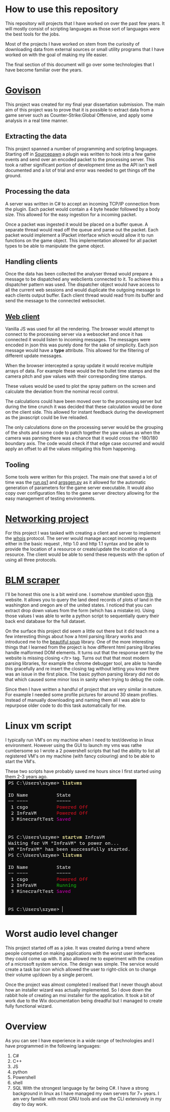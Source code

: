# How to use this repository

This repository will projects that I have worked on over the past 
few years. It will mostly consist of scripting languages as those
sort of languages were the best tools for the jobs.

Most of the projects I have worked on stem from the curiosity of downloading
data from external sources or small utility programs that I have worked on with
the goal of making my life easier.

The final section of this document will go over some technologies that I have
become familiar over the years. 

# [Govison](/GoVision)
This project was created for my final year dissertation submission. The
main aim of this project was to prove that it is possible to extract data
from a game server such as Counter-Strike:Global Offensive, and apply some
analysis in a real time manner.
## Extracting the data
This project spanned a number of programming and scripting languages. 
Starting off in [Sourcepawn](https://wiki.alliedmods.net/Introduction_to_SourcePawn_1.7) a plugin was written to hook into a few game events 
and send over an encoded packet to the processing server. This took a rather
significant portion of development time as the API isn't well documented and a 
lot of trial and error was needed to get things off the ground.
## Processing the data
A server was written in C# to accept an incoming TCP/IP connection from
the plugin. Each packet would contain a 4 byte header followed by a body
size. This allowed for the easy ingestion for a incoming packet.

Once a packet was ingested it would be placed on a buffer queue. A separate
thread would read off the queue and parse out the packet. Each packet would
implement a IPacket interface which would allow it to run functions on the game
object. This implementation allowed for all packet types to be able to
manipulate the game object.

## Handling clients
Once the data has been collected the analyser thread would prepare a message
to be dispatched any webclients connected to it. To achieve this a dispatcher
pattern was used. The dispatcher object would have access to all the current
web sessions and would duplicate the outgoing message to each clients output buffer.
Each client thread would read from its buffer and send the message to the
connected websocket.

## [Web client](/GoVision/GoVisionWeb/)
Vanilla JS was used for all the rendering. The browser would attempt to connect
to the processing server via a websocket and once it has connected it would
listen to incoming messages. The messages were encoded in json this was purely 
done for the sake of simplicity. Each json message would have a **type** attribute.
This allowed for the filtering of different update messages.

When the browser intercepted a spray update it would receive multiple arrays 
of data. For example these would be the bullet time stamps and the camera pitch 
and yaw values with their corresponding time stamps.

These values would be used to plot the spray pattern on the screen and calculate the 
deviation from the nominal recoil control.

The calculations could have been moved over to the processing server but during the time
crunch it was decided that these calculation would be done on the client side.
This allowed for instant feedback during the development as the javascript 
could be live reloaded.

The only calculations done on the processing server would be the grouping of 
the shots and some code to patch together the yaw values as when the camera 
was panning there was a chance that it would cross the -180/180 boundary axis.
The code would check if that edge case occurred and would apply an offset to all
the values mitigating this from happening.

## Tooling
Some tools were written for this project. The main one that saved a lot of time
was the [run.ps1](/GoVision/tools/run.ps1) and [argsgen.py](/GoVision/tools/argsgen/main.py) as it allowed for the automatic generation 
of parameters for the game server executable. It would also copy over configuration 
files to the game server directory allowing for the easy management 
of testing environments.  

# [Networking project](/Networking/)
For this project I was tasked with creating a client and server to implement
the [whois](https://www.rfc-editor.org/rfc/rfc3912.txt) protocol. The server would manage accept incoming requests either in the basic request , http 1.0 and http 1.1 syntax and be able to provide the location of a 
resource or create/update the location of a resource. The client would be able to
send these requests with the option of using all three protocols.

# [BLM scraper](/blmscraper/)
I'll be honest this one is a bit weird one. I somehow stumbled upon [this](https://www.blm.gov/or/landrecords/survey/ySrvy1.php) website. 
It allows you to query the land deed records of plots of land in the 
washington and oregon are of the united states. I noticed that you can extract 
drop down values from the form (which has a mistake in). Using those values I was
able to write a python script to sequentially query their back end database for
the full dataset.

On the surface this project did seem a little out there but it did teach me a few
interesting things about how a html parsing library works and introduced me to the
[beautiful soup](https://www.crummy.com/software/BeautifulSoup/bs4/doc/) library. One of the more interesting things that I learned from the project 
is how different html parsing libraries handle malformed DOM elements. It turns out 
that the response sent by the website is missing closing <\/tr> tag. Turns out that 
that most modern parsing libraries, for example the chrome debugger tool, are able
to handle this gracefully and re insert the closing tag without letting you know there
was an issue in the first place. The basic python parsing library did not do that
which caused some minor loss in sanity when trying to debug the code.

Since then I have written a handful of project that are very similar in nature.
For example I needed some profile pictures for around 30 steam profiles. Instead of
manually downloading and naming them all I was able to repurpose older code 
to do this task automatically for me.

# Linux vm script
I typically run VM's on my machine when I need to test/develop in linux 
environment. However using the GUI to launch my vms was rathe cumbersome 
so I wrote a 2 powershell scripts that had the ability to list all registered
VM's on my machine (with fancy colouring) and to be able to start the VM's.

These two scripts have probably saved me hours since I first started using them
2-3 years ago.
![vm script](/img/Powershell.png)

# Worst audio level changer
This project started off as a joke. It was created during a trend where people
competed on making applications with the worst user interfaces they could come
up with. It also allowed me to experiment with the creation of a microsoft system service. The design was simple. The service would create a task bar icon which
allowed the user to right-click on to change their volume up/down by a single
percent.

Once the project was almost completed I realised that I never though about how an
installer wizard was actually implemented. So I dove down the rabbit hole of
creating an msi installer for the application. It took a bit of work due to the
Wix documentation being dreadful but I managed to create fully functional wizard.

# Overview
As you can see I have experience in a wide range of technologies and I have programmed
in the following languages:
1. C#
2. C++
3. JS
4. python
5. Powershell
6. shell
7. SQL
With the strongest language by far being C#.
I have a strong background in linux as I have managed my own servers for 7+ years.
I am very familiar with most GNU tools and use the CLI extensively in my 
day to day work.
